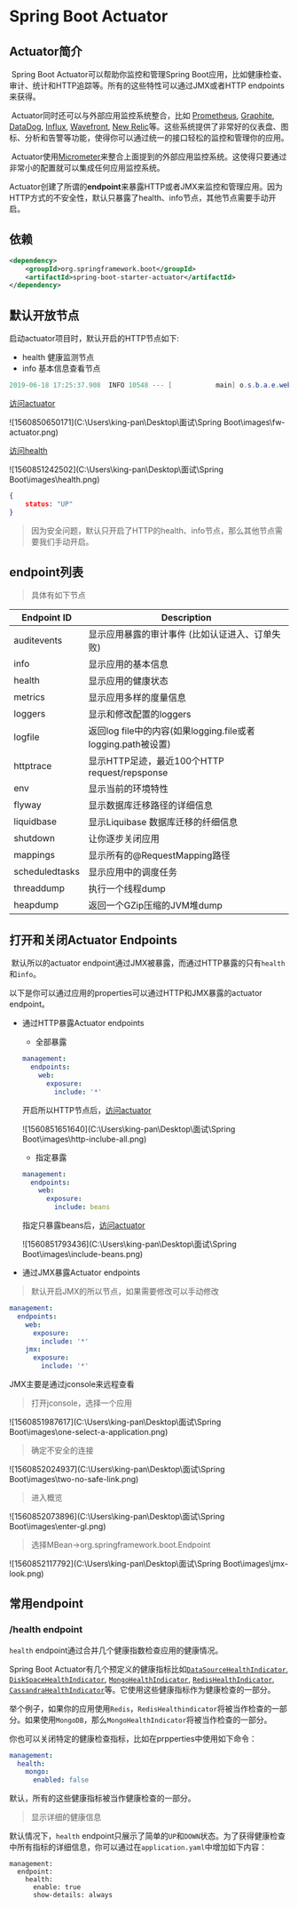 # Spring Boot Actuator



## Actuator简介

​		Spring Boot Actuator可以帮助你监控和管理Spring Boot应用，比如健康检查、审计、统计和HTTP追踪等。所有的这些特性可以通过JMX或者HTTP endpoints来获得。

​		Actuator同时还可以与外部应用监控系统整合，比如 [Prometheus](https://prometheus.io/), [Graphite](https://graphiteapp.org/), [DataDog](https://www.datadoghq.com/), [Influx](https://www.influxdata.com/), [Wavefront](https://www.wavefront.com/), [New Relic](https://newrelic.com/)等。这些系统提供了非常好的仪表盘、图标、分析和告警等功能，使得你可以通过统一的接口轻松的监控和管理你的应用。

​		Actuator使用[Micrometer](http://micrometer.io/)来整合上面提到的外部应用监控系统。这使得只要通过非常小的配置就可以集成任何应用监控系统。

​		Actuator创建了所谓的**endpoint**来暴露HTTP或者JMX来监控和管理应用。因为HTTP方式的不安全性，默认只暴露了health、info节点，其他节点需要手动开启。

## 依赖

```xml
<dependency>
    <groupId>org.springframework.boot</groupId>
    <artifactId>spring-boot-starter-actuator</artifactId>
</dependency>
```

## 默认开放节点

启动actuator项目时，默认开启的HTTP节点如下:

* health 健康监测节点
* info 基本信息查看节点

```java
2019-06-18 17:25:37.908  INFO 10548 --- [           main] o.s.b.a.e.web.EndpointLinksResolver      : Exposing 2 endpoint(s) beneath base path '/actuator'
```

[访问actuator](http://localhost:8080/actuator/)

![1560850650171](C:\Users\king-pan\Desktop\面试\Spring Boot\images\fw-actuator.png)



[访问health](http://localhost:8080/actuator/health)

![1560851242502](C:\Users\king-pan\Desktop\面试\Spring Boot\images\health.png)

```json
{
	status: "UP"
}
```





> 因为安全问题，默认只开启了HTTP的health、info节点，那么其他节点需要我们手动开启。



## endpoint列表

> 具体有如下节点

| Endpoint ID    | Description                                                  |
| -------------- | ------------------------------------------------------------ |
| auditevents    | 显示应用暴露的审计事件 (比如认证进入、订单失败)              |
| info           | 显示应用的基本信息                                           |
| health         | 显示应用的健康状态                                           |
| metrics        | 显示应用多样的度量信息                                       |
| loggers        | 显示和修改配置的loggers                                      |
| logfile        | 返回log file中的内容(如果logging.file或者logging.path被设置) |
| httptrace      | 显示HTTP足迹，最近100个HTTP request/repsponse                |
| env            | 显示当前的环境特性                                           |
| flyway         | 显示数据库迁移路径的详细信息                                 |
| liquidbase     | 显示Liquibase 数据库迁移的纤细信息                           |
| shutdown       | 让你逐步关闭应用                                             |
| mappings       | 显示所有的@RequestMapping路径                                |
| scheduledtasks | 显示应用中的调度任务                                         |
| threaddump     | 执行一个线程dump                                             |
| heapdump       | 返回一个GZip压缩的JVM堆dump                                  |

## 打开和关闭Actuator Endpoints

​		默认所以的actuator endpoint通过JMX被暴露，而通过HTTP暴露的只有`health`和`info`。

以下是你可以通过应用的properties可以通过HTTP和JMX暴露的actuator endpoint。

- 通过HTTP暴露Actuator endpoints

  * 全部暴露

  ```yml
  management:
    endpoints:
      web:
        exposure:
          include: '*'
  ```

  开启所以HTTP节点后，[访问actuator](http://localhost:8080/actuator/)

  ![1560851651640](C:\Users\king-pan\Desktop\面试\Spring Boot\images\http-inclube-all.png)

  * 指定暴露

  ```yml
  management:
    endpoints:
      web:
        exposure:
          include: beans
  ```

  指定只暴露beans后，[访问actuator](http://localhost:8080/actuator/)

  ![1560851793436](C:\Users\king-pan\Desktop\面试\Spring Boot\images\include-beans.png)

  

- 通过JMX暴露Actuator endpoints

> 默认开启JMX的所以节点，如果需要修改可以手动修改

```yml
management:
  endpoints:
    web:
      exposure:
        include: '*'
    jmx:
      exposure:
        include: '*'
```



JMX主要是通过jconsole来远程查看

> 打开jconsole，选择一个应用

![1560851987617](C:\Users\king-pan\Desktop\面试\Spring Boot\images\one-select-a-application.png)

> 确定不安全的连接

![1560852024937](C:\Users\king-pan\Desktop\面试\Spring Boot\images\two-no-safe-link.png)

> 进入概览

![1560852073896](C:\Users\king-pan\Desktop\面试\Spring Boot\images\enter-gl.png)

> 选择MBean->org.springframework.boot.Endpoint

![1560852117792](C:\Users\king-pan\Desktop\面试\Spring Boot\images\jmx-look.png)







## 常用endpoint



### /health endpoint

`health` endpoint通过合并几个健康指数检查应用的健康情况。

Spring Boot Actuator有几个预定义的健康指标比如[`DataSourceHealthIndicator`](https://docs.spring.io/spring-boot/docs/current/api/org/springframework/boot/actuate/jdbc/DataSourceHealthIndicator.html), [`DiskSpaceHealthIndicator`](https://docs.spring.io/spring-boot/docs/current/api/org/springframework/boot/actuate/system/DiskSpaceHealthIndicator.html), [`MongoHealthIndicator`](https://docs.spring.io/spring-boot/docs/current/api/org/springframework/boot/actuate/mongo/MongoHealthIndicator.html), [`RedisHealthIndicator`](https://docs.spring.io/spring-boot/docs/current/api/org/springframework/boot/actuate/redis/RedisHealthIndicator.html), [`CassandraHealthIndicator`](https://docs.spring.io/spring-boot/docs/current/api/org/springframework/boot/actuate/cassandra/CassandraHealthIndicator.html)等。它使用这些健康指标作为健康检查的一部分。

举个例子，如果你的应用使用`Redis`，`RedisHealthindicator`将被当作检查的一部分。如果使用`MongoDB`，那么`MongoHealthIndicator`将被当作检查的一部分。

你也可以关闭特定的健康检查指标，比如在prpperties中使用如下命令：

```yml
management:
  health:
    mongo:
      enabled: false
```

默认，所有的这些健康指标被当作健康检查的一部分。

> 显示详细的健康信息

默认情况下，`health` endpoint只展示了简单的`UP`和`DOWN`状态。为了获得健康检查中所有指标的详细信息，你可以通过在`application.yaml`中增加如下内容：

```
management:
  endpoint:
    health:
      enable: true
      show-details: always
```



